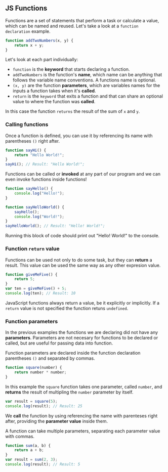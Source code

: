 ## JS Functions

Functions are a set of statements that perform a task or calculate a value, which can be named and reused.
Let's take a look at a `function declaration` example.

```javascript
function addTwoNumbers(x, y) {
    return x + y;
}
```

Let's look at each part individually:

- `function` is the **keyword** that starts declaring a function.
- `addTwoNumbers` is the function's **name**, which name can be anything that follows the variable name conventions. A functions name is optional.
- `(x, y)` are the function **parameters**, which are variables names for the inputs a function takes when it's **called**.
- `return` is the `keyword` that exits a function and that can share an optional value to where the function was **called**.

In this case the function `returns` the result of the sum of `x` and `y`.

### Calling functions

Once a function is defined, you can use it by referencing its name with parentheses `()` right after.

```javascript
function sayHi() {
    return "Hello World!";
}
sayHi(); // Result: "Hello World!";
```

Functions can be called or **invoked** at any part of our program and we can even invoke functions inside functions!

```javascript
function sayHello() {
    console.log("Hello!");
}

function sayHelloWorld() {
    sayHello();
    console.log("World!");
}
sayHelloWorld(); // Result: "Hello! World!";
```

Running this block of code should print out "Hello! World!" to the console.

### Function `return` value

Functions can be used not only to do some task, but they can **return** a result.
This value can be used the same way as any other expresion value.

```javascript
function giveMeFive() {
    return 5;
}
var ten = giveMeFive() + 5;
console.log(ten); // Result: 10
```

JavaScript functions always return a value, be it explicitly or implicitly. If a `return` value is not specified the function retuns `undefined`.

### Function parameters

In the previous examples the functions we are declaring did not have any **parameters**. Parameters are not necesary for functions to be declared or called, but are useful for passing data into function.

Function parameters are declared inside the function declaration parentheses `()` and separated by commas.

```javascript
function square(number) {
    return number * number;
}
```

In this example the `square` function takes one parameter, called `number`, and **returns** the result of multipling the `number` parameter by itself.

```javascript
var result = square(5);
console.log(result); // Result: 25
```

We **call** the function by using referencing the name with parenteses right after, providing the **parameter value** inside them.

A function can take multiple parameters, separating each parameter value with commas.

```javascript
function sum(a, b) {
    return a + b;
}
var result = sum(2, 3);
console.log(result); // Result: 5
```
